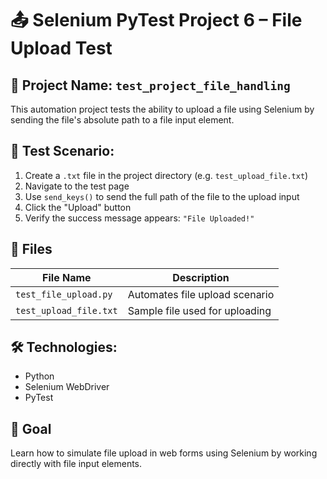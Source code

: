 # 📤 Selenium PyTest Project 6 – File Upload Test

## 📁 Project Name: `test_project_file_handling`

This automation project tests the ability to upload a file using Selenium by sending the file's absolute path to a file input element.



## 🧪 Test Scenario:

1. Create a `.txt` file in the project directory (e.g. `test_upload_file.txt`)
2. Navigate to the test page
3. Use `send_keys()` to send the full path of the file to the upload input
4. Click the "Upload" button
5. Verify the success message appears: `"File Uploaded!"`



## 📂 Files

| File Name              | Description                     |
|------------------------|---------------------------------|
| `test_file_upload.py`  | Automates file upload scenario  |
| `test_upload_file.txt` | Sample file used for uploading  |



## 🛠️ Technologies:
- Python
- Selenium WebDriver
- PyTest



## 🎯 Goal
Learn how to simulate file upload in web forms using Selenium by working directly with file input elements.
